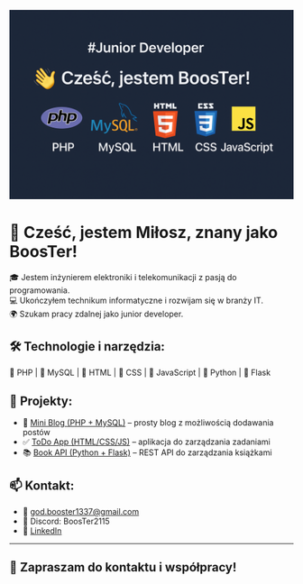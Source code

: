 ![Banner](https://raw.githubusercontent.com/booster1337/booster1337/main/banner2.png)

# 👋 Cześć, jestem Miłosz, znany jako BoosTer!


🎓 Jestem inżynierem elektroniki i telekomunikacji z pasją do programowania.  
💻 Ukończyłem technikum informatyczne i rozwijam się w branży IT.  
🌍 Szukam pracy zdalnej jako junior developer.

## 🛠 Technologie i narzędzia:
🔹 PHP | 🔹 MySQL | 🔹 HTML | 🔹 CSS | 🔹 JavaScript | 🔹 Python | 🔹 Flask

## 📂 Projekty:
- 📘 [Mini Blog (PHP + MySQL)](https://github.com/booster1337/mini-blog) – prosty blog z możliwością dodawania postów  
- ✅ [ToDo App (HTML/CSS/JS)](https://github.com/booster1337/todo-app) – aplikacja do zarządzania zadaniami  
- 📚 [Book API (Python + Flask)](https://github.com/booster1337/book-api) – REST API do zarządzania książkami

## 📫 Kontakt:
- 📧 god.booster1337@gmail.com  
- 💬 Discord: BoosTer2115  
- 🔗 [LinkedIn](https://linkedin.com/in/booster1337/)

---

## 🚀 Zapraszam do kontaktu i współpracy!
